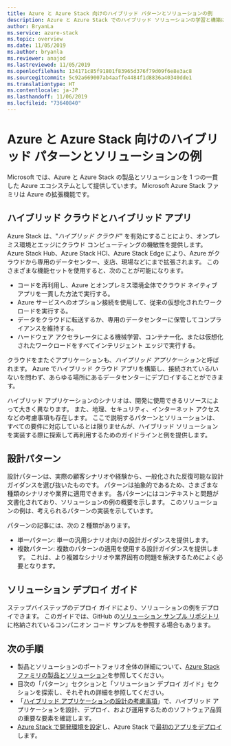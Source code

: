 ```yaml
---
title: Azure と Azure Stack 向けのハイブリッド パターンとソリューションの例
description: Azure と Azure Stack でのハイブリッド ソリューションの学習と構築に役立つ、ハイブリッド パターンとソリューションの例の概要。
author: BryanLa
ms.service: azure-stack
ms.topic: overview
ms.date: 11/05/2019
ms.author: bryanla
ms.reviewer: anajod
ms.lastreviewed: 11/05/2019
ms.openlocfilehash: 134171c85f91801f83965d376f79d09f6e8e3ac8
ms.sourcegitcommit: 5c92a669007ab4aaffe4484f1d8836a40340dde1
ms.translationtype: HT
ms.contentlocale: ja-JP
ms.lasthandoff: 11/06/2019
ms.locfileid: "73640840"
---
```

# <a name="hybrid-patterns-and-solution-examples-for-azure-and-azure-stack"></a>Azure と Azure Stack 向けのハイブリッド パターンとソリューションの例

Microsoft では、Azure と Azure Stack の製品とソリューションを 1 つの一貫した Azure エコシステムとして提供しています。 Microsoft Azure Stack ファミリは Azure の拡張機能です。 

## <a name="the-hybrid-cloud-and-hybrid-apps"></a>ハイブリッド クラウドとハイブリッド アプリ

Azure Stack は、"*ハイブリッド クラウド*" を有効にすることにより、オンプレミス環境とエッジにクラウド コンピューティングの機敏性を提供します。 Azure Stack Hub、Azure Stack HCI、Azure Stack Edge により、Azure がクラウドから専用のデータセンター、支店、現場などにまで拡張されます。 このさまざまな機能セットを使用すると、次のことが可能になります。

- コードを再利用し、Azure とオンプレミス環境全体でクラウド ネイティブ アプリを一貫した方法で実行する。
- Azure サービスへのオプション接続を使用して、従来の仮想化されたワークロードを実行する。
- データをクラウドに転送するか、専用のデータセンターに保管してコンプライアンスを維持する。
- ハードウェア アクセラレータによる機械学習、コンテナー化、または仮想化されたワークロードをすべてインテリジェント エッジで実行する。

クラウドをまたぐアプリケーションも、*ハイブリッド アプリケーション*と呼ばれます。 Azure でハイブリッド クラウド アプリを構築し、接続されている/いないを問わず、あらゆる場所にあるデータセンターにデプロイすることができます。

ハイブリッド アプリケーションのシナリオは、開発に使用できるリソースによって大きく異なります。 また、地理、セキュリティ、インターネット アクセスなどの考慮事項も存在します。 ここで説明するパターンとソリューションは、すべての要件に対応しているとは限りませんが、ハイブリッド ソリューションを実装する際に探索して再利用するためのガイドラインと例を提供します。

## <a name="design-patterns"></a>設計パターン

設計パターンは、実際の顧客シナリオや経験から、一般化された反復可能な設計ガイダンスを選び抜いたものです。 パターンは抽象的であるため、さまざまな種類のシナリオや業界に適用できます。 各パターンにはコンテキストと問題が文書化されており、ソリューションの例の概要を示します。 このソリューションの例は、考えられるパターンの実装を示しています。

パターンの記事には、次の 2 種類があります。

- 単一パターン: 単一の汎用シナリオ向けの設計ガイダンスを提供します。
- 複数パターン: 複数のパターンの適用を使用する設計ガイダンスを提供します。 これは、より複雑なシナリオや業界固有の問題を解決するためによく必要となります。

## <a name="solution-deployment-guides"></a>ソリューション デプロイ ガイド

ステップバイステップのデプロイ ガイドにより、ソリューションの例をデプロイできます。 このガイドでは、GitHub の[ソリューション サンプル リポジトリ](https://github.com/Azure-Samples/azure-intelligent-edge-patterns)に格納されているコンパニオン コード サンプルを参照する場合もあります。 

## <a name="next-steps"></a>次の手順

- 製品とソリューションのポートフォリオ全体の詳細について、[Azure Stack ファミリの製品とソリューション](/azure-stack)を参照してください。
- 目次の「パターン」セクションと「ソリューション デプロイ ガイド」セクションを探索し、それぞれの詳細を参照してください。
- 「[ハイブリッド アプリケーションの設計の考慮事項](overview-app-design-considerations.md)」で、ハイブリッド アプリケーションを設計、デプロイ、および運用するためのソフトウェア品質の重要な要素を確認します。
- [Azure Stack で開発環境を設定](../user/azure-stack-dev-start.md)し、Azure Stack で[最初のアプリをデプロイ](../user/azure-stack-dev-start-deploy-app.md)します。
